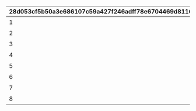 |28d053cf5b50a3e686107c59a427f246adff78e6704469d8116fc163ff0d73ae|9ac84e25db28f21653b5f6ea9b12ed11bb8c060516dd77a221180f4b9cd414ec|
| --- | --- |
|1|アタッカー|
|2|ブレイカー|
|3|バッファー|
|4|デバッファー|
|5|ブースター|
|6|ヒーラー|
|7|タンク|
|8|ジャマー|